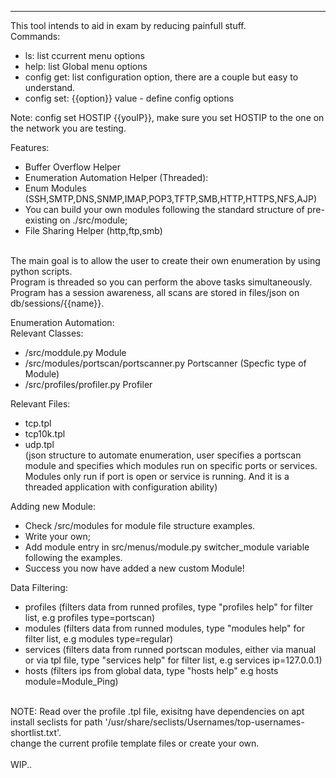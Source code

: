 -------------------------------------
This tool intends to aid in exam by reducing painfull stuff.
<br/>
Commands: <br/>
 - ls: list ccurrent menu options <br/>
 - help: list Global menu options <br/>
 - config get: list configuration option, there are a couple but easy to understand. <br/>
 - config set: {{option}} value - define config options <br/>

Note: config set HOSTIP {{youIP}}, make sure you set HOSTIP to the one on the network you are testing. <br/>

Features: <br/>
 - Buffer Overflow Helper <br/>
 - Enumeration Automation Helper (Threaded): <br/>
 - Enum Modules (SSH,SMTP,DNS,SNMP,IMAP,POP3,TFTP,SMB,HTTP,HTTPS,NFS,AJP) <br/>
 - You can build your own modules following the standard structure of pre-existing on ./src/module; <br/>
 - File Sharing Helper (http,ftp,smb) <br/>

<br/>
The main goal is to allow the user to create their own enumeration by using python scripts. <br/>
Program is threaded so you can perform the above tasks simultaneously. <br/>
Program has a session awareness, all scans are stored in files/json on db/sessions/{{name}}. <br/>

Enumeration Automation: <br/>
Relevant Classes: <br/>
 - /src/moddule.py Module <br/>
 - /src/modules/portscan/portscanner.py Portscanner (Specfic type of Module) <br/>
 - /src/profiles/profiler.py Profiler <br/>
 
Relevant Files: <br/>
 - tcp.tpl <br/>
 - tcp10k.tpl <br/>
 - udp.tpl <br/>
(json structure to automate enumeration, user specifies a portscan module and specifies which modules run on specific ports or services. Modules only run if port is open or service is running. And it is a threaded application with configuration ability) <br/>

Adding new Module: <br/>
 - Check /src/modules for module file structure examples. <br/>
 - Write your own; <br/> 
 - Add module entry in src/menus/module.py switcher_module variable following the examples. <br/>
 - Success you now have added a new custom Module! <br/>

Data Filtering: <br/>
 - profiles (filters data from runned profiles, type "profiles help" for filter list, e.g profiles type=portscan) <br/>
 - modules (filters data from runned modules, type "modules help" for filter list, e.g modules type=regular) <br/>
 - services (filters data from runned portscan modules, either via manual or via tpl file, type "services help" for filter list, e.g services ip=127.0.0.1) <br/>
 - hosts (filters ips from global data, type "hosts help" e.g hosts module=Module_Ping) <br/> 
<br/>
NOTE: Read over the profile .tpl file, exisitng have dependencies on apt install seclists for path '/usr/share/seclists/Usernames/top-usernames-shortlist.txt'. <br/>
change the current profile template files or create your own. <br/>
<br/>
WIP.. 

